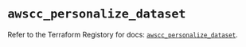 # `awscc_personalize_dataset`

Refer to the Terraform Registory for docs: [`awscc_personalize_dataset`](https://registry.terraform.io/providers/hashicorp/awscc/0.70.0/docs/resources/personalize_dataset).
